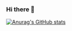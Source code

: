 ### Hi there 👋

[![Anurag's GitHub stats](https://github-readme-stats.vercel.app/api?username=GiovaniGitHub)](https://github.com/anuraghazra/github-readme-stats)

<!--
**GiovaniGitHub/GiovaniGitHub** is a ✨ _special_ ✨ repository because its `README.md` (this file) appears on your GitHub profile.

Here are some ideas to get you started:

- 🔭 I’m currently working on ...
- 🌱 I’m currently learning ...
- 👯 I’m looking to collaborate on ...
- 🤔 I’m looking for help with ...
- 💬 Ask me about ...
- 📫 How to reach me: ...
- 😄 Pronouns: ...
- ⚡ Fun fact: ...
-->
